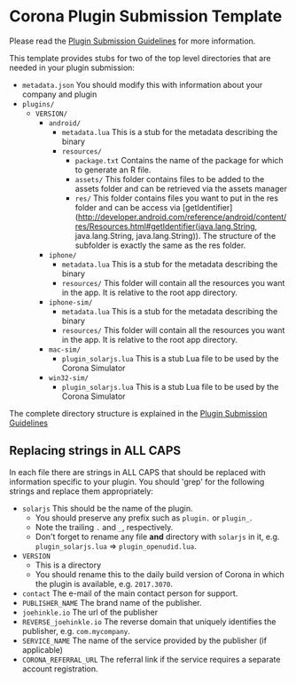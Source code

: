 # Corona Plugin Submission Template

Please read the [Plugin Submission Guidelines](https://docs.coronalabs.com/native/plugin/submission.html) for more information.

This template provides stubs for two of the top level directories that are needed in your plugin submission:

* `metadata.json` You should modify this with information about your company and plugin
* `plugins/`
    + `VERSION/`
        - `android/`
            - `metadata.lua` This is a stub for the metadata describing the binary
            - `resources/`
                - `package.txt` Contains the name of the package for which to generate an R file.
                - `assets/` This folder contains files to be added to the assets folder and can be retrieved via the assets manager
                - `res/` This folder contains files you want to put in the res folder and can be access via [getIdentifier](http://developer.android.com/reference/android/content/res/Resources.html#getIdentifier(java.lang.String, java.lang.String, java.lang.String)).  The structure of the subfolder is exactly the same as the res folder.
        - `iphone/`
            - `metadata.lua` This is a stub for the metadata describing the binary
            - `resources/` This folder will contain all the resources you want in the app.  It is relative to the root app directory.
        - `iphone-sim/`
            - `metadata.lua` This is a stub for the metadata describing the binary
            - `resources/` This folder will contain all the resources you want in the app.  It is relative to the root app directory.
        - `mac-sim/`
            - `plugin_solarjs.lua` This is a stub Lua file to be used by the Corona Simulator
        - `win32-sim/`
            - `plugin_solarjs.lua` This is a stub Lua file to be used by the Corona Simulator

The complete directory structure is explained in the [Plugin Submission Guidelines](https://docs.coronalabs.com/native/plugin/submission.html)


## Replacing strings in ALL CAPS

In each file there are strings in ALL CAPS that should be replaced with information specific to your plugin. You should 'grep' for the following strings and replace them appropriately:

* `solarjs` This should be the name of the plugin. 
    + You should preserve any prefix such as `plugin.` or `plugin_`. 
    + Note the trailing `.` and `_`, respectively.
    + Don't forget to rename any file __and__ directory with `solarjs` in it, e.g. `plugin_solarjs.lua` => `plugin_openudid.lua`.
* `VERSION`
    + This is a directory
    + You should rename this to the daily build version of Corona in which the plugin is available, e.g. `2017.3070`.
* `contact` The e-mail of the main contact person for support.
* `PUBLISHER_NAME` The brand name of the publisher.
* `joehinkle.io` The url of the publisher
* `REVERSE_joehinkle.io` The reverse domain that uniquely identifies the publisher, e.g. `com.mycompany`.
* `SERVICE_NAME` The name of the service provided by the publisher (if applicable)
* `CORONA_REFERRAL_URL` The referral link if the service requires a separate account registration.

